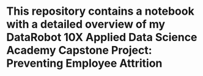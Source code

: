# This repository contains a notebook with a detailed overview of my DataRobot 10X Applied Data Science Academy Capstone Project: Preventing Employee Attrition
